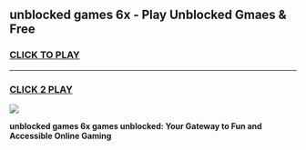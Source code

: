 
## unblocked games 6x - Play Unblocked Gmaes & Free
<h3>
<a href="https://news.freeplayer.one?title=unblocked_games_6x&ref=16F">CLICK TO PLAY</a></h3>
<hr>

<h3>
<a href="https://news.freeplayer.one?title=unblocked_games_6x&ref=16F">CLICK 2 PLAY</a>
  
</h3>

<a href="https://news.freeplayer.one?title=unblocked_games_6x&ref=16F/"><img src="https://clearcache.store/games.png"></a>


**unblocked games 6x games unblocked: Your Gateway to Fun and Accessible Online Gaming**

